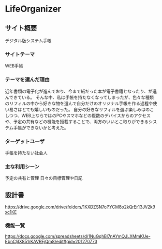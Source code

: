 # LifeOrganizer

## サイト概要
デジタル版システム手帳

### サイトテーマ
WEB手帳

### テーマを選んだ理由
近年書類の電子化が進んでおり、今まで紙だった本が電子書籍となったり、が進んできている。
そんな中、私は手帳を持たなくなってしまったが、色々な種類のリフィルの中から好きな物を選んで自分だけのオリジナル手帳を作る過程や使い易さはとても嬉しいものだった。
自分の好きなリフィルを選ぶ楽しみはのこしつつ、WEB上ならではのPCやスマホなどの複数のデバイスからのアクセスや、予定の共有などの機能を搭載することで、両方のいいとこ取りができるシステム手帳ができないかと考えた。

### ターゲットユーザ
手帳を持たない社会人

### 主な利用シーン
予定の共有と管理
日々の目標管理や日記

## 設計書
https://drive.google.com/drive/folders/1KXDZSN7oPYCM8o2kQrEr13JV2k9xc1KE
### 機能一覧
https://docs.google.com/spreadsheets/d/1NuGqhBI7nAYmQJLXMmKUe-EbnCIjIX851rKAVREjQm8/edit#gid=201270773


